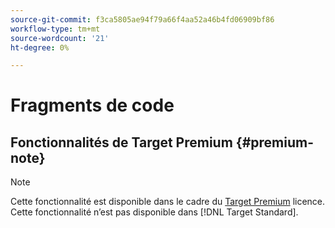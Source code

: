 ```yaml
---
source-git-commit: f3ca5805ae94f79a66f4aa52a46b4fd06909bf86
workflow-type: tm+mt
source-wordcount: '21'
ht-degree: 0%

---
```

# Fragments de code

## Fonctionnalités de Target Premium {#premium-note}

>[!NOTE]
>
>Cette fonctionnalité est disponible dans le cadre du [Target Premium](/help/c-intro/intro.md#premium) licence. Cette fonctionnalité n’est pas disponible dans [!DNL Target Standard].


